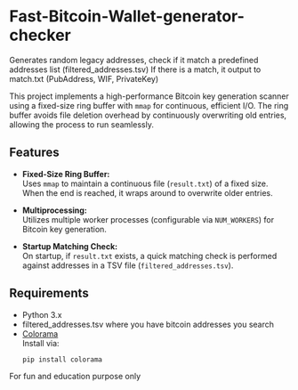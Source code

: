 # Fast-Bitcoin-Wallet-generator-checker
Generates random legacy addresses, check if it match a predefined addresses list (filtered_addresses.tsv)
If there is a match, it output to match.txt (PubAddress, WIF, PrivateKey)


This project implements a high-performance Bitcoin key generation scanner using a fixed-size ring buffer with `mmap` for continuous, efficient I/O. 
The ring buffer avoids file deletion overhead by continuously overwriting old entries, allowing the process to run seamlessly.

## Features

- **Fixed-Size Ring Buffer:**  
  Uses `mmap` to maintain a continuous file (`result.txt`) of a fixed size. When the end is reached, it wraps around to overwrite older entries.

- **Multiprocessing:**  
  Utilizes multiple worker processes (configurable via `NUM_WORKERS`) for Bitcoin key generation.

- **Startup Matching Check:**  
  On startup, if `result.txt` exists, a quick matching check is performed against addresses in a TSV file (`filtered_addresses.tsv`).

## Requirements

- Python 3.x
- filtered_addresses.tsv where you have bitcoin addresses you search
- [Colorama](https://pypi.org/project/colorama/)  
  Install via:
  ```sh
  pip install colorama


For fun and education purpose only

